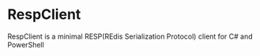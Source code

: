 RespClient
==========

RespClient is a minimal RESP(REdis Serialization Protocol) client for C# and PowerShell
